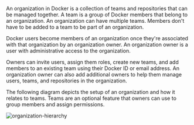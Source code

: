 An organization in Docker is a collection of teams and repositories
that can be managed together. A team is a group of Docker members that belong to an organization.
An organization can have multiple teams. Members don't have to be added to a team to be part of an organization.

Docker users become members of an organization once they're associated with that organization by an organization owner. An organization owner is a user with administrative access to the organization.

Owners can invite users, assign them roles, create new teams, and add
members to an existing team using their Docker ID or email address. An organization owner can also add
additional owners to help them manage users, teams, and repositories in the
organization.

The following diagram depicts the setup of an organization and how it relates to teams. Teams are an optional feature that owners can use to group members and assign permissions.

![organization-hierarchy](/admin/images/org-structure.webp)